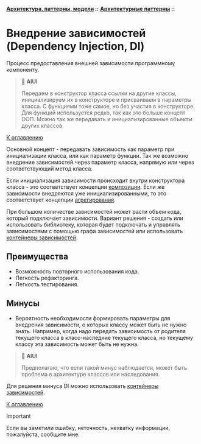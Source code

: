**[Архитектура, паттерны, модели](../../README.md#patterns) ::** 
**[Архитектурные паттерны](../../README.md#patterns-architectural) ::**
# Внедрение зависимостей (Dependency Injection, DI)

Процесс предоставления внешней зависимости программному компоненту.

> :thinking: **AIUI**
>
> Передаем в конструктор класса ссылки на другие классы, инициализируем их в конструкторе и присваиваем в параметры класса. С функциями тоже самое, но без участия в конструкторе. Для функций используется редко, так как это больше концепт ООП. Можно так же передавать и инициализированные объекты других классов.

[К оглавлению](../../README.md#patterns-architectural)

Основной концепт - передавать зависимость как параметр при инициализации класса, или как параметр функции.
Так же возможно внедрение зависимостей через параметр класса, напрямую или через соответствующий метод класса.

Если инициализация зависимости происходит внутри конструктора класса - это соответствует концепции [композиции](../../concepts/composition.md). 
Если же зависимости внедряются уже инициализированными, то это соответствует концепции [агрегирования](../../concepts/aggregation.md).

При большом количестве зависимостей может расти объем кода, который подключает зависимости.
Вариант решения - создать или использовать библиотеку, которая будет подключать и управлять зависимостями с помощью графа зависимостей или использовать [контейнеры зависимостей](dic.md).

## Преимущества
- Возможность повторного использования кода.
- Легкость рефакторинга.
- Легкость тестирования.

## Минусы
- Вероятность необходимости формировать параметры для внедрения зависимости, о которых классу может быть не нужно знать. Например, когда надо передать зависимость от родителя текущего класса в класс-наследние текущего класса, но текущему классу эта зависимость может быть не нужна.

> :thinking: **AIUI**
>
> Предполагаю, что если такой минус наблюдается, может быть проблема в архитектуре классов или наследования.

Для решения минуса DI можно использовать [контейнеры зависимостей](dic.md).

[К оглавлению](../../README.md#patterns-architectural)

> [!IMPORTANT]
> Если вы заметили ошибку, неточность, нехватку информации, пожалуйста, сообщите мне.
